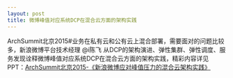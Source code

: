 ```yaml
---
layout: post
title: 微博峰值对应系统DCP在混合云方面的架构实践
---
```


ArchSummit北京2015#业务在私有云和公有云上混合部署，需要面对的问题比较多，新浪微博平台技术经理 @i陈飞 从DCP的架构演进、弹性集群、弹性调度、服务发现诠释微博峰值对应系统DCP在混合云方面的架构实践，精彩内容详见PPT：[ArchSummit北京2015-《新浪微博应对峰值压力的混合云架构实践》](http://t.cn/R4qbEx2)
